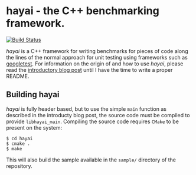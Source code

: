 # hayai - the C++ benchmarking framework.

[![Build Status](https://travis-ci.org/nickbruun/hayai.svg?branch=master)](https://travis-ci.org/nickbruun/hayai)

_hayai_ is a C++ framework for writing benchmarks for pieces of code along the lines of the normal approach for unit testing using frameworks such as [googletest](http://code.google.com/p/googletest/). For information on the origin of and how to use _hayai_, please read the [introductory blog post](http://nickbruun.dk/2012/02/07/easy-cpp-benchmarking) until I have the time to write a proper README.

## Building hayai

_hayai_ is fully header based, but to use the simple `main` function as described in the introducty blog post, the source code must be compiled to provide `libhayai_main`. Compiling the source code requires `CMake` to be present on the system:

    $ cd hayai
    $ cmake .
    $ make

This will also build the sample available in the `sample/` directory of the repository.
